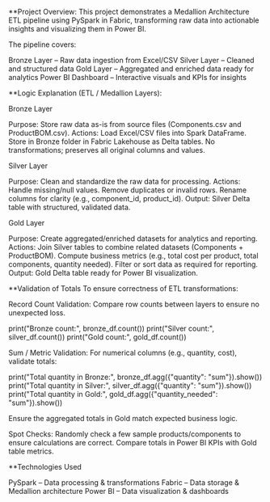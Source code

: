 **Project Overview:
This project demonstrates a Medallion Architecture ETL pipeline using PySpark in Fabric, transforming raw data into actionable insights and visualizing them in Power BI.

The pipeline covers:

Bronze Layer – Raw data ingestion from Excel/CSV
Silver Layer – Cleaned and structured data
Gold Layer – Aggregated and enriched data ready for analytics
Power BI Dashboard – Interactive visuals and KPIs for insights

**Logic Explanation (ETL / Medallion Layers):

Bronze Layer

Purpose: Store raw data as-is from source files (Components.csv and ProductBOM.csv).
Actions:
Load Excel/CSV files into Spark DataFrame.
Store in Bronze folder in Fabric Lakehouse as Delta tables.
No transformations; preserves all original columns and values.

Silver Layer

Purpose: Clean and standardize the raw data for processing.
Actions:
Handle missing/null values.
Remove duplicates or invalid rows.
Rename columns for clarity (e.g., component_id, product_id).
Output: Silver Delta table with structured, validated data.

Gold Layer

Purpose: Create aggregated/enriched datasets for analytics and reporting.
Actions:
Join Silver tables to combine related datasets (Components + ProductBOM).
Compute business metrics (e.g., total cost per product, total components, quantity needed).
Filter or sort data as required for reporting.
Output: Gold Delta table ready for Power BI visualization.

**Validation of Totals
To ensure correctness of ETL transformations:

Record Count Validation:
Compare row counts between layers to ensure no unexpected loss.

print("Bronze count:", bronze_df.count())
print("Silver count:", silver_df.count())
print("Gold count:", gold_df.count())

Sum / Metric Validation:
For numerical columns (e.g., quantity, cost), validate totals:

print("Total quantity in Bronze:", bronze_df.agg({"quantity": "sum"}).show())
print("Total quantity in Silver:", silver_df.agg({"quantity": "sum"}).show())
print("Total quantity in Gold:", gold_df.agg({"quantity_needed": "sum"}).show())

Ensure the aggregated totals in Gold match expected business logic.

Spot Checks:
Randomly check a few sample products/components to ensure calculations are correct.
Compare totals in Power BI KPIs with Gold table metrics.

**Technologies Used

PySpark – Data processing & transformations
Fabric – Data storage & Medallion architecture
Power BI – Data visualization & dashboards

